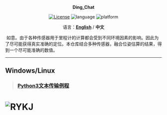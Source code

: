 <p align="center"><strong>Ding_Chat</strong></p>
<p align="center"><a href="https://github.com/Vulcan-YJX/Ding_chat/blob/main/LICENSE"><img alt="License" src="https://img.shields.io/badge/License-GPL%203.0-orange"/></a>
<img alt="language" src="https://img.shields.io/badge/language-c++-red"/>
<img alt="platform" src="https://img.shields.io/badge/platform-linux-l"/>
</p>


<p align="center">
    语言：<a href="README.en.md"><strong>English</strong></a> / <strong>中文</strong>
</p>
​	如意。由于各种传感器用于里程计的计算都会受到不同环境因素的影响。因此为了尽可能获得真实准确的定位。本仓库结合多种传感器，融合位姿估算的结果，得到一个尽可能准确的数值。

------

 ## Windows/Linux

> ### [ Python3文本传输例程](https://github.com/Vulcan-YJX/Ding_chat/blob/main/python3/mqtt_text.py)

![RYKJ](https://mmbiz.qpic.cn/mmbiz_jpg/Zibr0MiccibwpQia6owv6IJ2RicZA617u57vCDQ312TcBWicFCaA2RAgEfoZGicv2VibhrpLOuic2bUCiakxArwN6jkic143g/0?wx_fmt=jpeg)
===
